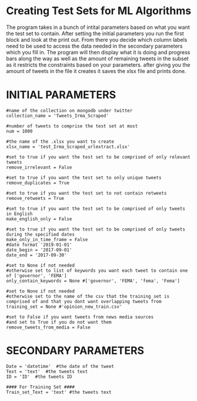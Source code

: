# Creating Test Sets for ML Algorithms
The program takes in a bunch of intital parameters based on what you want the test set to contain. After setting the initial parameters you run the first block and look at the print out.  From there you decide which column labels need to be used to access the data needed in the secondary parameters which you fill in. The program will then display what it is doing and progress bars along the way as well as the amount of remaining tweets in the subset as it restricts the constraints based on your parameters. after giving you the amount of tweets in the file it creates it saves the xlsx file and prints done.

# INITIAL PARAMETERS
```
#name of the collection on mongodb under twitter
collection_name = 'Tweets_Irma_Scraped'   

#number of tweets to comprise the test set at most
num = 1000

#the name of the .xlsx you want to create
xlsx_name = 'test_Irma_Scraped_urlextract.xlsx'

#set to true if you want the test set to be comprised of only relevant tweets
remove_irrelevant = False

#set to true if you want the test set to only unique tweets
remove_duplicates = True

#set to true if you want the test set to not contain retweets
remove_retweets = True

#set to true if you want the test set to be comprised of only tweets in English
make_english_only = False

#set to true if you want the test set to be comprised of only tweets during the specified dates
make_only_in_time_frame = False
#date format '2019-01-01'
date_begin = '2017-09-01'
date_end = '2017-09-30'

#set to None if not needed
#otherwise set to list of keywords you want each tweet to contain one of ['governor', 'FEMA']
only_contain_keywords = None #['governor', 'FEMA', 'fema', 'Fema']

#set to None if not needed
#otherwise set to the name of the csv that the training set is comprised of and that you dont want overlapping tweets from
training_set = None #'opinion_new_train.csv'

#set to False if you want tweets from news media sources
#and set to True if you do not want them
remove_tweets_from_media = False
```

# SECONDARY PARAMETERS
```
Date = 'datetime'  #the date of the tweet
Text = 'text'  #the tweets text
ID = 'ID'  #the tweets ID

#### For Training Set ####
Train_set_Text = 'text' #the tweets text 
```
